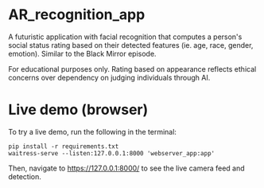 # AR_recognition_app
A futuristic application with facial recognition that computes a person's social status rating based on their detected features (ie. age, race, gender, emotion). Similar to the Black Mirror episode.

For educational purposes only. Rating based on appearance reflects ethical concerns over dependency on judging individuals through AI.

# Live demo (browser)

To try a live demo, run the following in the terminal:

```
pip install -r requirements.txt
waitress-serve --listen:127.0.0.1:8000 'webserver_app:app'
```

Then, navigate to <https://127.0.0.1:8000/> to see the live camera feed and detection. 
